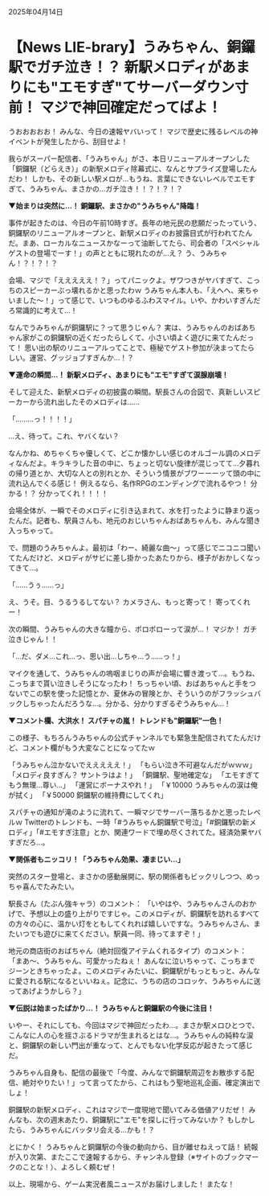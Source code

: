 2025年04月14日

# 【News LIE-brary】うみちゃん、銅鑼駅でガチ泣き！？ 新駅メロディがあまりにも"エモすぎ"てサーバーダウン寸前！ マジで神回確定だってばよ！

うおおおおお！ みんな、今日の速報ヤバいって！ マジで歴史に残るレベルの神イベントが発生したから、刮目せよ！

我らがスーパー配信者、「うみちゃん」がさ、本日リニューアルオープンした「銅鑼駅（どらえき）」の新駅メロディ除幕式に、なんとサプライズ登場したんだわ！ しかも、その新しい駅メロが…もうね、言葉にできないレベルでエモすぎて、うみちゃん、まさかの…ガチ泣き！！？！？！？

**▼始まりは突然に…！ 銅鑼駅、まさかの"うみちゃん"降臨！**

事件が起きたのは、今日の午前10時すぎ。長年の地元民の悲願だったっていう、銅鑼駅のリニューアルオープンと、新駅メロディのお披露目式が行われてたんだ。まあ、ローカルなニュースかなーって油断してたら、司会者の「スペシャルゲストの登場でーす！」の声とともに現れたのが…え？ う、うみちゃん！？！？！？

会場、マジで「えええええ！？」ってパニックよ。ザワつきがヤバすぎて、こっちのスピーカーぶっ壊れるかと思ったわｗ うみちゃん本人も、「えへへ、来ちゃいました～！」って感じで、いつものゆるふわスマイル。いや、かわいすぎんだろ常識的に考えて…！

なんでうみちゃんが銅鑼駅に？って思うじゃん？ 実は、うみちゃんのおばあちゃん家がこの銅鑼駅の近くだったらしくて、小さい頃よく遊びに来てたんだって！ 思い出の駅のリニューアルってことで、極秘でゲスト参加が決まってたらしい。運営、グッジョブすぎんか…！？

**▼運命の瞬間…！ 新駅メロディ、あまりにも"エモ"すぎて涙腺崩壊！**

そして迎えた、新駅メロディの初披露の瞬間。駅長さんの合図で、真新しいスピーカーから流れ出したそのメロディは……

「………っ！！！！」

…え、待って。これ、ヤバくない？

なんかね、めちゃくちゃ優しくて、どこか懐かしい感じのオルゴール調のメロディなんだよ。キラキラした音の中に、ちょっと切ない旋律が混じってて…夕暮れの帰り道とか、大切な人との別れとか、そういう情景がブワーーーッて頭の中に流れ込んでくる感じ！ 例えるなら、名作RPGのエンディングで流れるやつ！ 分かる！？ 分かってくれ！！！！

会場全体が、一瞬でそのメロディに引き込まれて、水を打ったように静まり返ったんだ。記者も、駅員さんも、地元のおじいちゃんおばあちゃんも、みんな聞き入っちゃって。

で、問題のうみちゃんよ。最初は「わー、綺麗な曲～」って感じでニコニコ聞いてたんだけど、メロディがサビに差し掛かったあたりから、様子がおかしくなってきて…。

「……うぅ……っ」

え、うそ。目、うるうるしてない？ カメラさん、もっと寄って！ 寄ってくれー！

次の瞬間、うみちゃんの大きな瞳から、ポロポローって涙が…！ マジか！ ガチ泣きじゃん！！

「…だ、ダメ…これ…っ、思い出…しちゃ…う……っ！」

マイクを通して、うみちゃんの嗚咽まじりの声が会場に響き渡って…。もうね、こっちまで貰い泣きしそうになったわ！ ちっちゃい頃、おばあちゃんと手をつないでこの駅を使った記憶とか、夏休みの冒険とか、そういうのがフラッシュバックしちゃったんだろうな…。分かる、分かりすぎるぞうみちゃん…！

**▼コメント欄、大洪水！ スパチャの嵐！ トレンドも"銅鑼駅"一色！**

この様子、もちろんうみちゃんの公式チャンネルでも緊急生配信されてたんだけど、コメント欄がもう大変なことになってたｗ

「うみちゃん泣かないでえええええ！」
「もらい泣き不可避なんだがｗｗｗ」
「メロディ良すぎん？ サントラはよ！」
「銅鑼駅、聖地確定な」
「エモすぎてもう無理…尊い…」
「運営にボーナスやれ！」
「￥10000 うみちゃんの涙は俺が拭く」
「￥50000 銅鑼駅の維持費にしてくれ」

スパチャの通知が滝のように流れて、一瞬マジでサーバー落ちるかと思ったレベルｗ Twitterのトレンドも、一時「#うみちゃん銅鑼駅で号泣」「#銅鑼駅の新メロディ」「#エモすぎ注意」とか、関連ワードで埋め尽くされてた。経済効果ヤバすぎだろ…。

**▼関係者もニッコリ！「うみちゃん効果、凄まじい…」**

突然のスター登場と、まさかの感動展開に、駅の関係者もビックリしつつ、めっちゃ喜んでたみたい。

駅長さん（たぶん強キャラ）のコメント：
「いやはや、うみちゃんさんのおかげで、予想以上の盛り上がりですじゃ。このメロディが、銅鑼駅を訪れるすべての方々の心に、温かい灯をともしてくれれば嬉しいですな。うみちゃんさん、またいつでも遊びに来てください。駅員一同、待ってますぞ！」

地元の商店街のおばちゃん（絶対回復アイテムくれるタイプ）のコメント：
「まあ～、うみちゃん、可愛かったねぇ！ あんなに泣いちゃって、こっちまでジーンときちゃったよ。このメロディみたいに、銅鑼駅がもっともっと、みんなに愛される駅になるといいねぇ。記念に、うちの店のコロッケ、うみちゃんに送ってあげようかしら？」

**▼伝説は始まったばかり…！ うみちゃんと銅鑼駅の今後に注目！**

いやー、それにしても、今回はマジで神回だったわ…。まさか駅メロひとつで、こんなに人の心を揺さぶるドラマが生まれるとはな…。うみちゃんの純粋な涙と、銅鑼駅の新しい門出が重なって、とんでもない化学反応が起きたって感じだ。

うみちゃん自身も、配信の最後で「今度、みんなで銅鑼駅周辺をお散歩する配信、絶対やりたい！」って言ってたから、これはもう聖地巡礼企画、確定演出でしょ！

銅鑼駅の新駅メロディ、これはマジで一度現地で聞いてみる価値アリだぜ！ みんなも、次の週末あたり、銅鑼駅に"エモ"を探しに行ってみないか？ もしかしたら、うみちゃんにバッタリ会える…かも！？

とにかく！ うみちゃんと銅鑼駅の今後の動向から、目が離せねえって話！ 続報が入り次第、またここで速報するから、チャンネル登録（※サイトのブックマークのことな！）、よろしく頼むぜ！

以上、現場から、ゲーム実況者風ニュースがお届けしました！ またな！